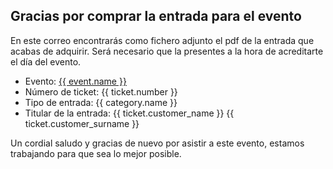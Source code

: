 ## Gracias por comprar la entrada para el evento

En este correo encontrarás como fichero adjunto el pdf
de la entrada que acabas de adquirir. Será necesario
que la presentes a la hora de acreditarte el día del
evento.

- Evento: <a href="{{ event.get_full_url}}">{{ event.name }}</a>
- Número de ticket: {{ ticket.number }}
- Tipo de entrada: {{ category.name }}
- Titular de la entrada: {{ ticket.customer_name }} {{ ticket.customer_surname }}

Un cordial saludo y gracias de nuevo por asistir a este evento, estamos
trabajando para que sea lo mejor posible.
